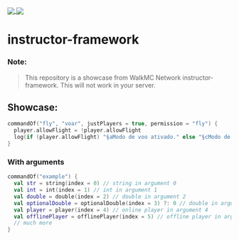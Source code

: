 <a href="https://github.com/uinnn/interface-framework">
  <img align="center" src="https://img.shields.io/static/v1?style=for-the-badge&label=author&message=uinnn&color=informational"/>
</a>
<a href="https://github.com/uinnn/interface-framework">
  <img align="center" src="https://img.shields.io/static/v1?style=for-the-badge&label=version&message=1.4.1&color=yellow"/>
</a>

# instructor-framework

### Note:
> This repository is a showcase from WalkMC Network instructor-framework.
> This will not work in your server.

## Showcase:

```kt
commandOf("fly", "voar", justPlayers = true, permission = "fly") {
  player.allowFlight = !player.allowFlight
  log(if (player.allowFlight) "§aModo de voo ativado." else "§cModo de voo desativado.") // sends message
}
```

### With arguments

```kt
commandOf("example") {
  val str = string(index = 0) // string in argument 0
  val int = int(index = 1) // int in argument 1
  val double = double(index = 2) // double in argument 2
  val optionalDouble = optionalDouble(index = 3) ?: 0 // double in argument 3 or 0 if not specified
  val player = player(index = 4) // online player in argument 4
  val offlinePlayer = offlinePlayer(index = 5) // offline player in argument 5
  // much more
}
```

